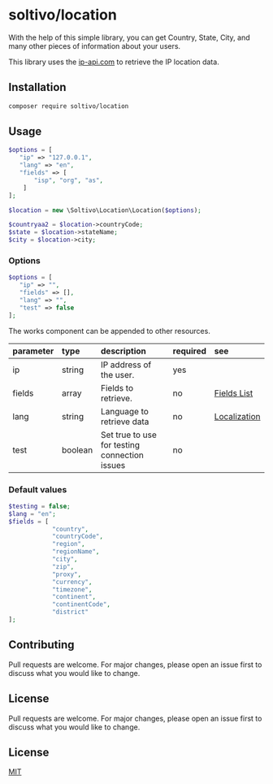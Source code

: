 # soltivo/location

With the help of this simple library, you can get Country, State, City, and many other pieces of information about your users.

This library uses the [ip-api.com](https://ip-api.com) to retrieve the IP location data.

## Installation

```bash
composer require soltivo/location
```

## Usage

```php
$options = [
   "ip" => "127.0.0.1",
   "lang" => "en",
   "fields" => [
       "isp", "org", "as",
    ]
];

$location = new \Soltivo\Location\Location($options);

$countryaa2 = $location->countryCode;
$state = $location->stateName;
$city = $location->city;
```

### Options

```php
$options = [
   "ip" => "",
   "fields" => [],
   "lang" => "",
   "test" => false
];
```

The works component can be appended to other resources.

| parameter | type    | description                                   | required | see                                                            |
| :-------- | :------ | :-------------------------------------------- | :------- | :------------------------------------------------------------- |
| ip        | string  | IP address of the user.                       | yes      |                                                                |
| fields    | array   | Fields to retrieve.                           | no       | [Fields List](https://ip-api.com/docs/api:json#fieldsTable)    |
| lang      | string  | Language to retrieve data                     | no       | [Localization](https://ip-api.com/docs/api:json#generatedData) |
| test      | boolean | Set true to use for testing connection issues | no       |                                                                |

### Default values

```php
$testing = false;
$lang = "en";
$fields = [
            "country",
            "countryCode",
            "region",
            "regionName",
            "city",
            "zip",
            "proxy",
            "currency",
            "timezone",
            "continent",
            "continentCode",
            "district"
];
```

## Contributing

Pull requests are welcome. For major changes, please open an issue first to discuss what you would like to change.

## License

Pull requests are welcome. For major changes, please open an issue first to discuss what you would like to change.

## License

[MIT](https://choosealicense.com/licenses/mit/)
